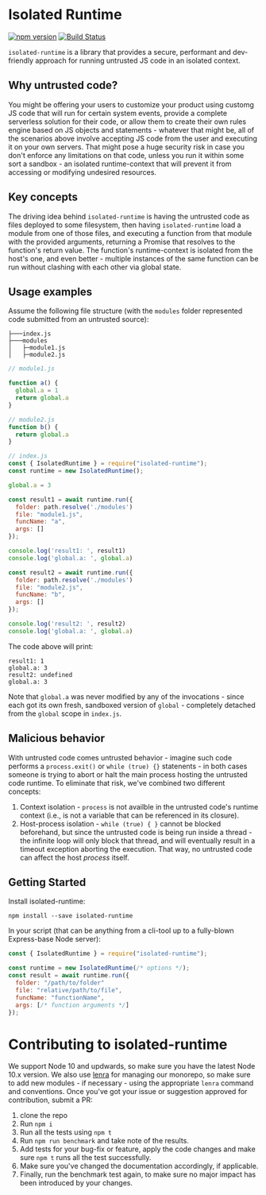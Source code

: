 # Isolated Runtime

[![npm version](https://badge.fury.io/js/isolated-runtime.svg)](https://badge.fury.io/js/isolated-runtime)
[![Build Status](https://api.travis-ci.org/wix-incubator/isolated-runtime.svg)](https://travis-ci.org/wix-incubator/isolated-runtime)

`isolated-runtime` is a library that provides a secure, performant and dev-friendly approach for running untrusted JS code in an isolated context.

## Why untrusted code?

You might be offering your users to customize your product using customg JS code that will run for certain system events, provide a complete serverless solution for their code, or allow them to create their own rules engine based on JS objects and statements - whatever that might be, all of the scenarios above involve accepting JS code from the user and executing it on your own servers. That might pose a huge security risk in case you don't enforce any limitations on that code, unless you run it within some sort a sandbox - an isolated runtime-context that will prevent it from accessing or modifying undesired resources.

## Key concepts

The driving idea behind `isolated-runtime` is having the untrusted code as files deployed to some filesystem, then having `isolated-runtime` load a module from one of those files, and executing a function from that module with the provided arguments, returning a Promise that resolves to the function's return value. The function's runtime-context is isolated from the host's one, and even better - multiple instances of the same function can be run without clashing with each other via global state. 

## Usage examples

Assume the following file structure (with the `modules` folder represented code submitted from an untrusted source):

```
├───index.js
├───modules
│   ├─module1.js
│   ├─module2.js
```

```js
// module1.js

function a() {
  global.a = 1
  return global.a 
}

// module2.js
function b() {
  return global.a
}

// index.js
const { IsolatedRuntime } = require("isolated-runtime");
const runtime = new IsolatedRuntime();

global.a = 3

const result1 = await runtime.run({
  folder: path.resolve('./modules')
  file: "module1.js",
  funcName: "a",
  args: []
});

console.log('result1: ', result1)
console.log('global.a: ', global.a)

const result2 = await runtime.run({
  folder: path.resolve('./modules')
  file: "module2.js",
  funcName: "b",
  args: []
});

console.log('result2: ', result2)
console.log('global.a: ', global.a)


```
The code above will print:
```
result1: 1
global.a: 3
result2: undefined
global.a: 3
```

Note that `global.a` was never modified by any of the invocations - since each got its own fresh, sandboxed version of `global` - completely detached from the `global` scope in `index.js`.

## Malicious behavior

With untrusted code comes untrusted behavior - imagine such code performs a `process.exit()` or `while (true) {}` statenents - in both cases someone is trying to abort or halt the main process hosting the untrusted code runtime. To eliminate that risk, we've combined two different concepts:
1. Context isolation - `process` is not availble in the untrusted code's runtime context (i.e., is not a variable that can be referenced in its closure).
1. Host-process isolation - `while (true) { }` cannot be blocked beforehand, but since the untrusted code is being run inside a thread - the infinite loop will only block that thread, and will eventually result in a timeout exception aborting the execution. That way, no untrusted code can affect the host *process* itself.


## Getting Started
Install isolated-runtime:

```npm install --save isolated-runtime```

In your script (that can be anything from a cli-tool up to a fully-blown Express-base Node server):

```js
const { IsolatedRuntime } = require("isolated-runtime");

const runtime = new IsolatedRuntime(/* options */);
const result = await runtime.run({
  folder: "/path/to/folder"
  file: "relative/path/to/file",
  funcName: "functionName",
  args: [/* function arguments */]
});
```

# Contributing to isolated-runtime

We support Node 10 and updwards, so make sure you have the latest Node 10.x version.
We also use [lenra](https://github.com/lerna/lerna) for managing our monorepo, so make sure to add new modules - if necessary - using the appropriate `lenra` command and conventions.
Once you've got your issue or suggestion approved for contribution, submit a PR:

1. clone the repo 
1. Run `npm i`
1. Run all the tests using `npm t`
1. Run `npm run benchmark` and take note of the results.
1. Add tests for your bug-fix or feature, apply the code changes and make sure `npm t` runs all the test successfully.
1. Make sure you've changed the documentation accordingly, if applicable. 
1. Finally, run the benchmark test again, to make sure no major impact has been introduced by your changes.
